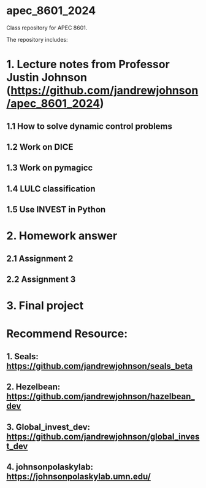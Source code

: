 # apec_8601_2024
Class repository for APEC 8601.

The repository includes:

# 1. Lecture notes from Professor Justin Johnson (https://github.com/jandrewjohnson/apec_8601_2024)

## 1.1 How to solve dynamic control problems

## 1.2 Work on DICE
## 1.3 Work on pymagicc
## 1.4 LULC classification
## 1.5 Use INVEST in Python

# 2. Homework answer
## 2.1 Assignment 2
## 2.2 Assignment 3

# 3. Final project

# Recommend Resource:
## 1. Seals: https://github.com/jandrewjohnson/seals_beta
## 2. Hezelbean: https://github.com/jandrewjohnson/hazelbean_dev
## 3. Global_invest_dev: https://github.com/jandrewjohnson/global_invest_dev
## 4. johnsonpolaskylab: https://johnsonpolaskylab.umn.edu/

